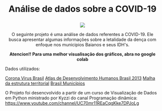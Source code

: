 # <p align="center">Análise de dados sobre a COVID-19 </p>

<p align="center">
  <img src="https://lh3.googleusercontent.com/proxy/6fG4bQO76wQaeWUz4GDIracp11Oo-59yZH7-7hPTtysAVlvxda3T1ByT-Ir4ljhdoaM2RCWGMCsUjB-ponBCGsBX4Abw6K-ChUn1Wvf-P5Rn6Zo">
    </p>
    
<p align="center">O seguinte projeto é uma análise de dados referentes a COVID-19. Ele busca apresentar algumas informações sobre a letalidade da dença com enfoque nos municipios Baianos e seus IDH's.</p>

**<p align="center">Atencion!! Para uma melhor visualisação dos gráficos, abra no google colab</p>**

Dados utilizados: 

[Corona Virus Brasil](https://covid.saude.gov.br)
[Atlas de Desenvolvimento Humanos Brasil 2013](http://atlasbrasil.org.br/2013/pt/download/)
[Malha da estrutura territorial](https://www.ibge.gov.br/geociencias/organizacao-do-territorio/estrutura-territorial/15774-malhas.html?=&t=downloads)
[Brasil Municípios](https://github.com/programacaodinamica/analise-dados/blob/master/dados/brasil-municipios.csv)

O Projeto foi desencvolvido a partir de um curso de Visualização de Dados em Python ministrado por Kyzzi do canal Programação dinâmica: https://www.youtube.com/channel/UC70mr11REaCqgKke7DPJoLg
